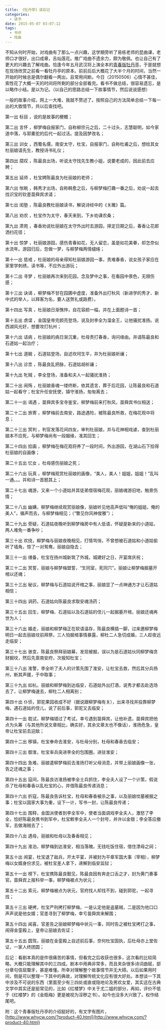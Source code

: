 ```yaml
---
title: 《牡丹亭》读后记
categories:
  - 读书
date: 2015-05-07 03:07:12
tags:
  - 书评
  - 戏曲
---
```


不知从何时开始，对戏曲有了那么一点兴趣，这学期旁听了易栋老师的昆曲课，老师口才很好，出口成章，舌灿莲花。推广戏曲不遗余力，颇为敬佩。也让自己有了更大的兴趣去了解戏曲。恰逢今年五月武汉将上演全本的[青春版牡丹亭](http://www.whycw.com/?product-40.html)，于是就想在现场欣赏之前看一看牡丹亭的原本。前前后后大概花了大半个月的时间，当然一开始的时候总是偶尔翻看一两出，且常用间断。今日（20150506）心情不甚佳，索性花了大概一天的时间将所剩的部分全部看完。看书不做总结，很容易遗忘，是以略作小结。是以为记。（以自己的思路总结一下故事情节，然后说说感想）

<!-- more -->

一般的故事介绍，网上一大堆，我就不赘述了。按照自己的方法简单总结一下每一出的大致情节，共以后查找吧。

第一出 标目 ，说的是故事的梗概；

第二出 言怀 ，柳梦梅自报家门，自称柳宗元之后，二十过头，志慧聪明，如今家道中落，与郭橐驼的后代一起过活。提及因梦改名；

第三出 训女 ，西蜀名儒，南安太守，杜宝，自报家门，自称杜甫之后，想给其女杜丽娘请先生，教授诗书礼仪；

第四出 腐叹 ，陈最良出场，听说太守找先生教小姐，说要老成的，因此前去应聘；

第五出 延师 ，杜宝娉陈最良为杜丽娘的老师；

第六出 怅眺 ，韩秀才出场，自称韩愈之后，与柳梦梅打趣一番之后，劝说一起去找识宝的钦差苗舜宾求请；

第七出 闺塾 ，陈最良教杜丽娘读书，解说诗经中的《关雎》篇。

第八出 劝农 ，杜宝作为太守，春天来到，下乡劝课农桑；

第九出 肃苑 ，春香劝说杜丽娘在太守外出时去游园，择定日期之后，春香让花郎洒扫花径；

第十出 惊梦 ，杜丽娘游园，感伤青春如花，无人留恋，虽是如花美眷，却怎奈似水流年。游园归后，忽做一梦，与柳梦梅两情缱绻；

第十一出 慈戒 ，杜丽娘的母亲得知杜丽娘游园一事，责难春香，说女孩子家应在家里学刺绣，读书等，不应外出游玩；

第十二出 寻梦 ，杜丽娘再次来到花园，念及梦中之事，在看园中景色，无限伤感；

第十三出 诀谒 ，柳梦梅不甘在园圃中虚度，准备外出打秋风（新进学的秀才、新中式的举人，以拜客为名，要人送贺礼或路费）。

第十四出 写真 ，杜丽娘日渐憔悴，自花容颜一幅，并在上面题诗一首；

第十五出 虏谍 ，金国皇帝完颜亮登场，说及封李全为溜金王，让他骚扰淮扬。说西湖风光好，想要攻打杭州；

第十六出 诘病 ，杜丽娘的病日渐沉重，杜母责打春香，询问缘由。并请陈最良和石道姑一起治疗；

第十七出 道觋 ，石道姑登场，自述坎坷生平，并为杜丽娘祈禳；

第十八出 诊祟 ，陈最良乱把脉，石道姑胡祈禳；

第十九出 牝贼 ，李全登场，准备和夫人一起骚扰淮扬；

第二十出 闹殇 ，杜丽娘香魂一缕终断，依其遗言，葬于后花园，让陈最良和石道姑一起看守；杜宝升任安抚使，镇守淮扬，匆匆离去；

第二十一出 谒遇 ，苗舜宾多宝寺鉴宝，柳梦梅前来打秋风，苗舜宾书仪相送；

第二十二出 旅寄 ，柳梦梅前去南安，路途遇险，被陈最良所救，在梅花观中将息；

第二十三出 冥判 ，判官发落花间四友，审判杜丽娘，并与花神相戏谑，查到杜丽娘本不应死，与柳梦梅尚有一段姻缘，准其回生；

第二十四出 拾画 ，柳梦梅在梅花观将养了一段时间，外出游园，在湖山石下拾得杜丽娘的自画像；

第二十五出 忆女 ，杜母感伤丽娘之死；

第二十六出 玩真 ，柳梦梅观赏杜丽娘的画像，“美人，美人！姐姐，姐姐！”乱叫一通。。。并和诗一首题其上；

第二十七出 魂游，又来一个小道姑并其徒弟借宿梅花观，丽娘魂游旧地，触景伤情；

第二十八出 幽媾，柳梦梅继续观赏丽娘像，丽娘听见他高声低叫“俺的姐姐，俺的美人”，循声而去，与柳梦梅相见；（“瞥见你风神俊雅”）；

第二十九出 旁疑，石道姑夜晚听到柳梦梅房中有人低语，怀疑是新来的小道姑，两人难免一番争吵；

第三十出 欢挠，柳梦梅与丽娘夜晚相见，打情骂俏，不曾想被石道姑和小道姑偷听了墙角，惊了一对鸳鸯，丽娘自隐去；

第三十一出 缮备，杜宝在扬州城新筑了外城，城建好之日，开宴席庆祝；

第三十二出 冥誓，丽娘与柳梦梅盟誓，“生同室，死同穴”。丽娘让柳梦梅掘墓开棺以还魂；

第三十三出 秘议，柳梦梅与石道姑说开棺之事，丽娘显了一点神通方才让石道姑相信；

第三十四出 诇药，石道姑向陈最良求取安魂汤药；

第三十五出 回生，柳梦梅、石道姑以及石道姑的侄儿一起掘墓开棺，丽娘还魂再世为人；

第三十六出 婚走，丽娘和柳梦梅正在软语温存，陈最良横插一脚，过来邀柳梦梅明日一起去丽娘坟前拜祭，三人怕掘棺事情暴露，柳杜二人急切成婚，三人趁夜远走临安；

第三十七出 骇变，陈最良祭拜丽娘幕，发现被掘，误以为是石道姑伙同柳梦梅贪财掘坟，然后先禀南安府，次报知杜宝；

第三十八出 淮警，李全听了夫人的计策先围了淮安，让杜宝去救，然后其分兵扬州，断其声援，于中取事；

第三十九出 如杭，丽娘和柳梦梅到达临安，石道姑外出打酒，说秀才都去赴选场去了，让柳梦梅速去，柳杜二人相离别；

第四十出 仆侦，郭驼果园收成不好（据说跟柳梦梅有关），出来寻找并投靠柳梦梅，遇石道姑的侄儿，说了前后事，郭驼又去临安；

第四十一出 耽试，柳梦梅错过了考试，幸亏遇到苗舜宾，让他补遗，苗舜宾把他点为头筹（与其他所说文章相比，确实好，其余文章太也不像话），淮扬危急，皇帝让杜宝前去迎敌；

第四十二出 移镇，杜宝奉命去淮安，与杜母分别，杜母和春香去临安；

第四十三出 御淮，杜宝率兵突进李全的包围圈，进驻淮安；

第四十四出 急难，丽娘遣柳梦梅前去淮扬打听父母消息，并带上丽娘画像一张，告之还魂之事；

第四十五出 寇间，陈最良访淮扬被李全士兵抓住，李全夫人设了一个计策，假说杀了杜母和春香以乱杜宝的心，并借陈最良传递消息；

第四十六出 折寇，陈最良告诉杜宝，杜母和春香被杀之事，以及丽娘坟墓被掘之事；杜宝以国家大事为重，设下一计，写书一封，让陈最良传递；

第四十七出 围释，金国派使者到李全军中，使者当面调戏李全夫人，激怒了李全，恰好陈最良携书到军中，杜宝敕李全夫人一个封号，并许以金银；李全答应撤军，去做海贼去了；

第四十八出 遇母，丽娘和杜母以及春香相见；

第四十九出 淮泊，柳梦梅到达淮安，相当落魄，无钱吃饭住宿，借住漂母之祠；

第五十出 闹宴，杜宝退了敌兵，开太平宴，并被封为平章军国大事（宰相），柳梦梅以女婿身份求见，被杜宝差人拿下，递解到临安监狱；

第五十一出 榜下，杜宝携陈最良觐见，陈最良因有奔走口舌之才，封为黄门奏事官。苗舜宾上报科举一事，柳梦梅被点为状元；

第五十二出 索元，柳梦梅被点为状元，官府找人却找不到，碰到郭驼，一起寻找；

第五十三出 硬拷，杜宝严刑拷打柳梦梅，一是认定他是盗墓贼，二是因为他口口声声说是他女婿；官差寻到了柳梦梅，幸亏苗舜宾来解围；

第五十四出 闻喜，官差告之丽娘柳梦梅中状元一事，同时告之被杜宝拷打之事，闹得金銮殿上，皇帝让丽娘去佐证；

第五十五出 圆驾，丽娘在金銮殿上自述前后事，奈何杜宝固执，后杜母亦上堂佐证，一家人终团圆；

后记：看剧本真的是件很痛苦的事情，但看完之后收获也很多，这次看的比较简略，大概只能理解其中的三四成。剧本中用典非常多，而且夹杂很多诗词曲赋，部分章句佶屈聱牙，甚是难懂。所幸对理解整个故事情节并无大碍。以后如果用时间，倒是可以整理一下其中的典故，对理解传统文化应有很大好处。本想谈一下其中涉及不可说的东西（里面至少有三四处或直或隐地论及男欢女爱，其实这在古典文学中其实还是挺常见的，比如《红楼梦》中关于尤二姐的部分，再如，评价不低于《红楼梦》的《金瓶梅》更是被视为淫秽之书）。如今也没多大兴致了。权作结尾吧。

附：这个青春版牡丹亭的介绍挺好的，有文字有图片，[http://www.whycw.com/?product-40.html](http://www.whycw.com/?product-40.html)
